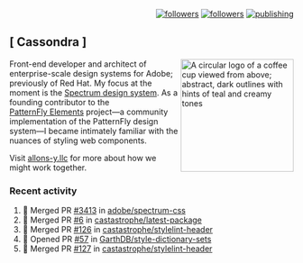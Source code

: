 <p align="right"><a rel="me" href="https://front-end.social/@castastrophe">
    <img alt="followers" title="Follow me on Mastodon" src="https://img.shields.io/mastodon/follow/109297102751309835?domain=https%3A%2F%2Ffront-end.social&label=Follow&logo=mastodon&logoColor=white&style=for-the-badge&labelColor=008080&color=006969"/></a>
  <a href="https://codepen.io/castastrophe/">
    <img alt="followers" title="Follow me on CodePen" src="https://img.shields.io/badge/23-1?color=640464&labelColor=7c007c&style=for-the-badge&logo=codepen&label=Follow"/></a>
<a href="https://castastrophe.medium.com/">
    <img alt="publishing" title="View articles on Medium" src="https://img.shields.io/badge/107-1?color=666&labelColor=444&label=subscribe&logo=medium&logoColor=white&style=for-the-badge"/></a>
</p>

## [&nbsp;Cassondra&nbsp;]

<img align="right" src="https://github-production-user-asset-6210df.s3.amazonaws.com/1840295/253016758-ba468774-1cd3-42c2-8f43-947b5eeb5edf.png" height="200" alt="A circular logo of a coffee cup viewed from above; abstract, dark outlines with hints of teal and creamy tones">

Front-end developer and architect of enterprise-scale design systems for Adobe; previously of Red Hat. My focus at the moment is the [Spectrum design system](https://github.com/adobe/spectrum-css). As a founding contributor to the [PatternFly&nbsp;Elements](https://github.com/patternfly/patternfly-elements) project&mdash;a community implementation of the PatternFly design system&mdash;I became intimately familiar with the nuances of styling web components.

Visit [allons-y.llc](http://allons-y.llc/) for more about how we might work together.

### Recent activity

<!--START_SECTION:activity-->
1. 🎉 Merged PR [#3413](https://github.com/adobe/spectrum-css/pull/3413) in [adobe/spectrum-css](https://github.com/adobe/spectrum-css)
2. 🎉 Merged PR [#6](https://github.com/castastrophe/latest-package/pull/6) in [castastrophe/latest-package](https://github.com/castastrophe/latest-package)
3. 🎉 Merged PR [#126](https://github.com/castastrophe/stylelint-header/pull/126) in [castastrophe/stylelint-header](https://github.com/castastrophe/stylelint-header)
4. 💪 Opened PR [#57](https://github.com/GarthDB/style-dictionary-sets/pull/57) in [GarthDB/style-dictionary-sets](https://github.com/GarthDB/style-dictionary-sets)
5. 🎉 Merged PR [#127](https://github.com/castastrophe/stylelint-header/pull/127) in [castastrophe/stylelint-header](https://github.com/castastrophe/stylelint-header)
<!--END_SECTION:activity-->
